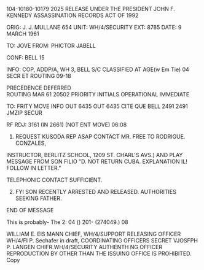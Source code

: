 104-10180-10179  2025 RELEASE UNDER THE PRESIDENT JOHN F. KENNEDY ASSASSINATION RECORDS ACT OF 1992

ORIG: J. J. MULLANE 654
UNIT: WH/4/SECURITY
EXT: 8785
DATE: 9 MARCH 1961

TO: JOVE
FROM: PHICTOR JABELL

CONF: BELL 15

INFO: COP, ADDP/A, WH 3, BELL S/C
CLASSIFIED AT AGE(w Em Tie) 04
SECR ET
ROUTING 09-18

PRECEDENCE
DEFERRED	
ROUTING   MAR 61 20502
PRIORITY	INITIALS
OPERATIONAL IMMEDIATE

TO: FRITY MOVE
INFO
OUT 6435
OUT 6435
CITE QUE BELL	2491
2491
JMZIP SECUR

RF RDJ: 3161 (IN 2661) (NOT ENT MOVE)	06:08

1.  REQUEST KUSODA REP ASAP CONTACT MR. FREE TO RODRIGUE. CONZALES,

INSTRUCTOR, BERLITZ SCHOOL, 1209 ST. CHARL'S AVS.) AND PLAY MESSAGE
FROM SON FILIO "D. NOT RETURN CUBA. EXPLANATION IL! FOLLOW IN LETTER."

TELEPHONIC CONTACT SUFFICIENT.

2. FYI SON RECENTLY ARRESTED AND RELEASED. AUTHORITIES SEEKING
FATHER.

END OF MESSAGE

This is probably-
The 2: 04
() 201- (274049.)
08

WILLIAM E. EIS MANN
CHIEF, WH/4/SUPPORT
RELEASING OFFICER
WH/4/FI P. Sechafer in draft,
COORDINATING OFFICERS
SECRET
VJOSFPH P. LANGEN
CHIFR.WH/4/SECURITY
AUTHENTH NG OFFICER
REPRODUCTION BY OTHER THAN THE ISSUING OFFICE IS PROHIBITED.	Copy

